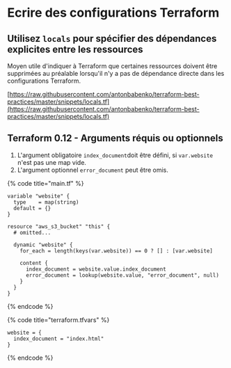 # Ecrire des configurations Terraform

## Utilisez `locals` pour spécifier des dépendances explicites entre les ressources

Moyen utile d'indiquer à Terraform que certaines ressources doivent être supprimées au préalable  lorsqu'il n'y a pas de dépendance directe dans les configurations Terraform.

[https://raw.githubusercontent.com/antonbabenko/terraform-best-practices/master/snippets/locals.tf](https://raw.githubusercontent.com/antonbabenko/terraform-best-practices/master/snippets/locals.tf)

## Terraform 0.12 - Arguments réquis ou optionnels

1. L'argument obligatoire `index_document`doit être défini, si `var.website` n'est pas une map vide.
2. L'argument optionnel `error_document` peut être omis.

{% code title="main.tf" %}
```hcl
variable "website" {
  type    = map(string)
  default = {}
}

resource "aws_s3_bucket" "this" {
  # omitted...

  dynamic "website" {
    for_each = length(keys(var.website)) == 0 ? [] : [var.website]

    content {
      index_document = website.value.index_document
      error_document = lookup(website.value, "error_document", null)
    }
  }
}
```
{% endcode %}

{% code title="terraform.tfvars" %}
```hcl
website = {
  index_document = "index.html"
}
```
{% endcode %}
